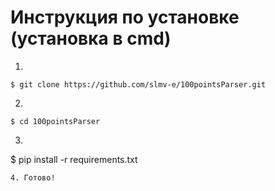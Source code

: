# Инструкция по установке (установка в cmd)
1. 
````
$ git clone https://github.com/slmv-e/100pointsParser.git
````
2.
````
$ cd 100pointsParser
````
3. ````
$ pip install -r requirements.txt
````
4. Готово!
